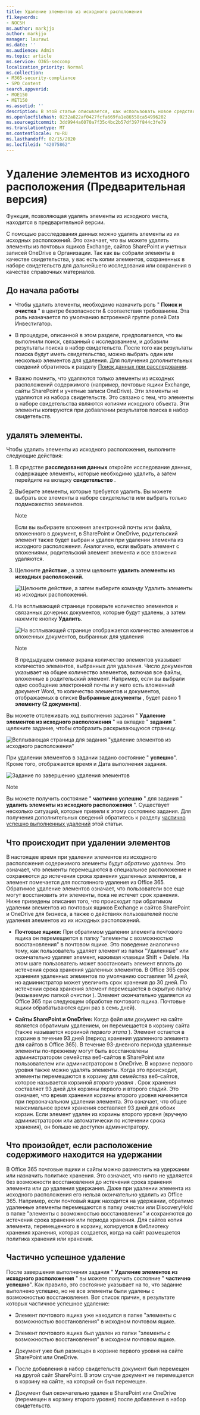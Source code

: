 ```yaml
---
title: Удаление элементов из исходного расположения
f1.keywords:
- NOCSH
ms.author: markjjo
author: markjjo
manager: laurawi
ms.date: ''
ms.audience: Admin
ms.topic: article
ms.service: O365-seccomp
localization_priority: Normal
ms.collection:
- M365-security-compliance
- SPO_Content
search.appverid:
- MOE150
- MET150
ms.assetid: ''
description: В этой статье описывается, как использовать новое средство расследования данных (Preview) в центре безопасности & соответствия требованиям для удаления элементов из их исходных расположений.
ms.openlocfilehash: 0232a822af0427fcfa669fa1e86558ca54996202
ms.sourcegitcommit: 3dd9944a6070a7f35c4bc2b57df397f844c3fe79
ms.translationtype: MT
ms.contentlocale: ru-RU
ms.lasthandoff: 02/15/2020
ms.locfileid: "42075862"
---
```

# <a name="delete-items-from-their-original-location-preview"></a>Удаление элементов из исходного расположения (Предварительная версия)

Функция, позволяющая удалять элементы из исходного места, находится в предварительной версии.

С помощью расследования данных можно удалять элементы из их исходных расположений. Это означает, что вы можете удалять элементы из почтовых ящиков Exchange, сайтов SharePoint и учетных записей OneDrive в Организации. Так как вы собрали элементы в качестве свидетельства, у вас есть копии элементов, сохраненных в наборе свидетельств для дальнейшего исследования или сохранения в качестве справочных материалов.

## <a name="before-you-begin"></a>До начала работы

- Чтобы удалить элементы, необходимо назначить роль " **Поиск и очистка** " в центре безопасности & соответствия требованиям. Эта роль назначается по умолчанию встроенной группе ролей Data Инвестигатор.

- В процедуре, описанной в этом разделе, предполагается, что вы выполнили поиск, связанный с исследованием, и добавили результаты поиска в набор свидетельств. После того как результаты поиска будут иметь свидетельство, можно выбрать один или несколько элементов для удаления. Для получения дополнительных сведений обратитесь к разделу [Поиск данных при расследовании](search-for-data.md).

- Важно помнить, что удаляются только элементы из исходных расположений содержимого (например, почтовые ящики Exchange, сайты SharePoint и учетные записи OneDrive). Эти элементы не удаляются из набора свидетельств. Это связано с тем, что элементы в наборе свидетельства являются копиями исходного объекта. Эти элементы копируются при добавлении результатов поиска в набор свидетельств.

## <a name="delete-items"></a>удалять элементы.

Чтобы удалить элементы из исходного расположения, выполните следующие действия:

1. В средстве **расследования данных** откройте исследование данных, содержащее элементы, которые необходимо удалить, а затем перейдите на вкладку **свидетельство** .

2. Выберите элементы, которые требуется удалить. Вы можете выбрать все элементы в наборе свидетельств или выбрать только подмножество элементов.

   > [!NOTE]
   > Если вы выбираете вложения электронной почты или файла, вложенного в документ, в SharePoint и OneDrive, родительский элемент также будет выбран и удален при удалении элемента из исходного расположения. Аналогично, если выбрать элемент с вложениями, родительский элемент элемента и все вложения удаляются.
 
2. Щелкните **действие** , а затем щелкните **удалить элементы из исходных расположений**.

   ![Щелкните действие, а затем выберите команду Удалить элементы из исходных расположений.](../media/DataInvestigationsDeleteItems1.png)

3. На всплывающей странице проверьте количество элементов и связанных дочерних документов, которые будут удалены, а затем нажмите кнопку **Удалить**.

   ![На всплывающей странице отображается количество элементов и вложенных документов, выбранных для удаления](../media/DataInvestigationsDeleteItems2.png)

   > [!NOTE]
   > В предыдущем снимке экрана количество элементов указывает количество элементов, выбранных для удаления. Число документов указывает на общее количество элементов, включая все файлы, вложенные в родительский элемент. Например, если вы выбрали одно сообщение электронной почты и у него есть вложенный документ Word, то количество элементов и документов, отображаемых в списке **Выбранные документы** , будет равно **1 элементу (2 документа)**.

Вы можете отслеживать ход выполнения задания " **Удаление элементов из исходного расположения** " на вкладке " **задания** ". щелкните задание, чтобы отобразить раскрывающуюся страницу.

![Всплывающая страница для задания "удаление элементов из исходного расположения"](../media/DataInvestigationsDeleteItems3.png)

При удалении элементов в задании задано состояние " **успешно**". Кроме того, отображается время и Дата выполнения задания.

![Задание по завершению удаления элементов](../media/DataInvestigationsDeleteItems4.png)

> [!NOTE]
> Вы можете получить состояние " **частично успешно** " для задания " **удалить элементы из исходного расположения** ". Существует несколько ситуаций, которые привели к этому состоянию задания. Для получения дополнительных сведений обратитесь к разделу [частично успешно выполненных удалений](#partially-successful-deletions) этой статьи.

## <a name="what-happens-when-you-delete-items"></a>Что происходит при удалении элементов

В настоящее время при удалении элементов из исходного расположения содержимого элементы будут *обратимо удалены*. Это означает, что элементы перемещаются в специальное расположение и сохраняются до истечения срока хранения удаленных элементов, а элемент помечается для постоянного удаления из Office 365. Обратимое удаление элементов означает, что пользователи все еще могут восстановить эти элементы, пока не истечет срок хранения. Ниже приведены описания того, что происходит при обратимом удалении элементов из почтовых ящиков Exchange и сайтов SharePoint и OneDrive для бизнеса, а также о действиях пользователей после удаления элементов из их исходных расположений.

- **Почтовые ящики:** При обратимом удалении элемента почтового ящика он перемещается в папку "элементы с возможностью восстановления" в почтовом ящике. Это поведение аналогично тому, как пользователь удаляет элемент из папки "Удаленные" или окончательно удаляет элемент, нажимая клавиши Shift + Delete. На этом шаге пользователь может восстановить элемент вплоть до истечения срока хранения удаленных элементов. В Office 365 срок хранения удаленных элементов по умолчанию составляет 14 дней, но администратор может увеличить срок хранения до 30 дней. По истечении срока хранения элемент перемещается в скрытую папку (называемую папкой *очистки* ). Элемент окончательно удаляется из Office 365 при следующем обработке почтового ящика. Почтовые ящики обрабатываются один раз в семь дней).

- **Сайты SharePoint и OneDrive:** Когда файл или документ на сайте является обратимым удалением, он перемещается в корзину сайта (также называется корзиной *первого этапа* ). Элемент остается в корзине в течение 93 дней (период хранения удаленного элемента для сайтов в Office 365). В течение 93-дневного периода удаленные элементы по-прежнему могут быть восстановлены администратором семейства веб-сайтов в SharePoint или пользователем или администратором в OneDrive. В корзине первого уровня также можно удалять элементы. Когда это происходит, элементы перемещаются в корзину для семейства веб-сайтов, которое называется корзиной *второго уровня* . Срок хранения составляет 93 дней для корзины первого и второго стадий. Это означает, что время хранения корзины второго уровня начинается при первоначальном удалении элемента. Это означает, что общее максимальное время хранения составляет 93 дней для обоих корзин. Если элемент удален из корзины второго уровня (вручную администратором или автоматически по истечении срока хранения), он больше не доступен администратору.

## <a name="what-happens-if-a-content-location-is-on-hold"></a>Что произойдет, если расположение содержимого находится на удержании

В Office 365 почтовые ящики и сайты можно разместить на удержании или назначить политике хранения. Это означает, что ничто не удаляется без возможности восстановления до истечения срока хранения элемента или до удаления удержания. Даже при удалении элемента из исходного расположения его нельзя окончательно удалить из Office 365. Например, если почтовый ящик находится на удержании, обратимо удаленные элементы перемещаются в папку очистки или DiscoveryHold в папке "элементы с возможностью восстановления" и сохраняются до истечения срока хранения или периода хранения. Для сайтов копия элемента, перемещенного в корзину, копируется в библиотеку хранения хранения, которая создается, когда на сайт размещается политика хранения или хранения.

## <a name="partially-successful-deletions"></a>Частично успешное удаление

После завершения выполнения задания " **Удаление элементов из исходного расположения** " вы можете получить состояние " **частично успешно**". Как правило, это состояние указывает на то, что задание выполнено успешно, но не все элементы были удалены с возможностью восстановления. Вот список причин, в результате которых частичное успешное удаление:

- Элемент почтового ящика уже находится в папке "элементы с возможностью восстановления" в исходном почтовом ящике.

- Элемент почтового ящика был удален из папки "элементы с возможностью восстановления" в исходном почтовом ящике.

- Документ уже был размещен в корзине первого уровня на сайте SharePoint или OneDrive.

- После добавления в набор свидетельств документ был перемещен на другой сайт SharePoint. В этом случае документ не перемещается в корзину на сайте, на который он был перемещен.

- Документ был окончательно удален в SharePoint или OneDrive (перемещен в корзину второго уровня) после добавления в набор свидетельств.
